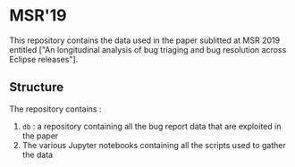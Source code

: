 # MSR'19

This repository contains the data used in the paper sublitted at MSR 2019 entitled ["An longitudinal analysis of bug triaging and bug resolution across Eclipse releases"].


## Structure

The repository contains :

1. `db` : a repository containing all the bug report data that are exploited in the paper
2. The various Jupyter notebooks containing all the scripts used to gather the data
